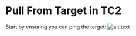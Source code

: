 # Pull From Target in TC2

Start by ensuring you can ping the target:
![alt text](../Images/ping.jpg)